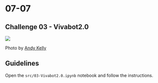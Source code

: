 # 07-07

## Challenge 03 - Vivabot2.0

![](https://images.unsplash.com/photo-1507146153580-69a1fe6d8aa1?ixlib=rb-1.2.1&ixid=eyJhcHBfaWQiOjEyMDd9&auto=format&fit=crop&w=1050&q=80)

Photo by [Andy Kelly](https://unsplash.com/photos/0E_vhMVqL9g)

## Guidelines

Open the `src/03-Vivabot2.0.ipynb` notebook and follow the instructions.
